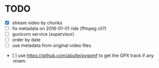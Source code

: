 # TODO

- [x] stream video by chunks
- [ ] fix metadata on 2016-01-01 ride (ffmpeg cli?)
- [ ] gunicorn service (supervisor)
- [ ] order by date
- [ ] use metadata from original video files
- [ ] use https://github.com/abulte/pygpmf to get the GPX track if any :miam:
